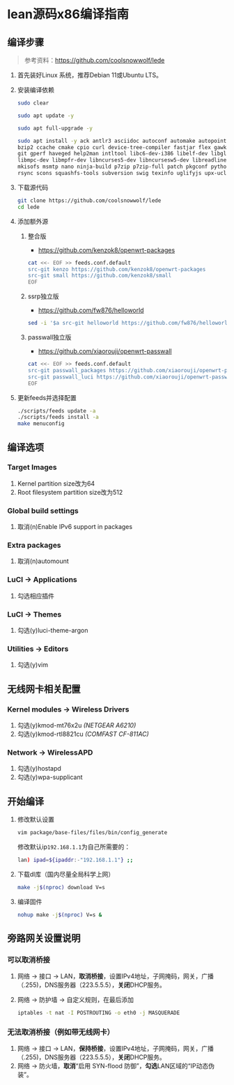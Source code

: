 # lean源码x86编译指南

## 编译步骤

> 参考资料：<https://github.com/coolsnowwolf/lede>

1. 首先装好Linux 系统，推荐Debian 11或Ubuntu LTS。

2. 安装编译依赖

    ```bash
    sudo clear
    ```

    ```bash
    sudo apt update -y
    ```

    ```bash
    sudo apt full-upgrade -y
    ```

    ```bash
    sudo apt install -y ack antlr3 asciidoc autoconf automake autopoint binutils bison build-essential \
    bzip2 ccache cmake cpio curl device-tree-compiler fastjar flex gawk gettext gcc-multilib g++-multilib \
    git gperf haveged help2man intltool libc6-dev-i386 libelf-dev libglib2.0-dev libgmp3-dev libltdl-dev \
    libmpc-dev libmpfr-dev libncurses5-dev libncursesw5-dev libreadline-dev libssl-dev libtool lrzsz \
    mkisofs msmtp nano ninja-build p7zip p7zip-full patch pkgconf python2.7 python3 python3-pip libpython3-dev qemu-utils \
    rsync scons squashfs-tools subversion swig texinfo uglifyjs upx-ucl unzip vim wget xmlto xxd zlib1g-dev
    ```

3. 下载源代码

    ```bash
    git clone https://github.com/coolsnowwolf/lede
    cd lede
    ```

4. 添加额外源

    1. 整合版
        + <https://github.com/kenzok8/openwrt-packages>

        ```bash
        cat <<- EOF >> feeds.conf.default
        src-git kenzo https://github.com/kenzok8/openwrt-packages
        src-git small https://github.com/kenzok8/small
        EOF
        ```

    2. ssrp独立版
        + <https://github.com/fw876/helloworld>

        ```bash
        sed -i '$a src-git helloworld https://github.com/fw876/helloworld.git' feeds.conf.default
        ```

    3. passwall独立版
        + <https://github.com/xiaorouji/openwrt-passwall>

        ```bash
        cat <<- EOF >> feeds.conf.default
        src-git passwall_packages https://github.com/xiaorouji/openwrt-passwall.git;packages
        src-git passwall_luci https://github.com/xiaorouji/openwrt-passwall.git;luci
        EOF
        ```

5. 更新feeds并选择配置

    ```bash
    ./scripts/feeds update -a
    ./scripts/feeds install -a
    make menuconfig
    ```

## 编译选项

### Target Images

1. Kernel partition size改为64
2. Root filesystem partition size改为512

### Global build settings

1. 取消(n)Enable IPv6 support in packages

### Extra packages

1. 取消(n)automount

### LuCI -> Applications

1. 勾选相应插件

### LuCI -> Themes

1. 勾选(y)luci-theme-argon

### Utilities -> Editors

1. 勾选(y)vim

## 无线网卡相关配置

### Kernel modules -> Wireless Drivers

1. 勾选(y)kmod-mt76x2u *(NETGEAR A6210)*
2. 勾选(y)kmod-rtl8821cu *(COMFAST CF-811AC)*

### Network -> WirelessAPD

1. 勾选(y)hostapd
2. 勾选(y)wpa-supplicant

## 开始编译

1. 修改默认设置

    ```bash
    vim package/base-files/files/bin/config_generate
    ```

    修改默认ip```192.168.1.1```为自己所需要的：

    ```bash
    lan) ipad=${ipaddr:-"192.168.1.1"} ;;
    ```

2. 下载dl库（国内尽量全局科学上网）

    ```bash
    make -j$(nproc) download V=s
    ```

3. 编译固件

    ```bash
    nohup make -j$(nproc) V=s &
    ```

## 旁路网关设置说明

### 可以取消桥接

1. 网络 -> 接口 -> LAN，**取消桥接**，设置IPv4地址，子网掩码，网关，广播（.255)，DNS服务器（223.5.5.5），**关闭**DHCP服务。

2. 网络 -> 防护墙 -> 自定义规则，在最后添加

    ```bash
    iptables -t nat -I POSTROUTING -o eth0 -j MASQUERADE
    ```

### 无法取消桥接（例如带无线网卡）

1. 网络 -> 接口 -> LAN，**保持桥接**，设置IPv4地址，子网掩码，网关，广播（.255)，DNS服务器（223.5.5.5），**关闭**DHCP服务。
2. 网络 -> 防火墙，**取消**“启用 SYN-flood 防御”，**勾选**LAN区域的“IP动态伪装”。